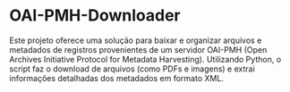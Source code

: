 # OAI-PMH-Downloader
Este projeto oferece uma solução para baixar e organizar arquivos e metadados de registros provenientes de um servidor OAI-PMH (Open Archives Initiative Protocol for Metadata Harvesting). Utilizando Python, o script faz o download de arquivos (como PDFs e imagens) e extrai informações detalhadas dos metadados em formato XML.
